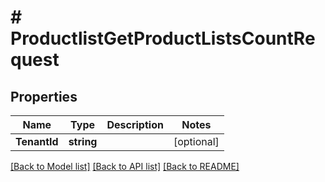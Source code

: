 # # ProductlistGetProductListsCountRequest


## Properties 


Name | Type | Description | Notes
------------ | ------------- | ------------- | -------------
**TenantId**| **string** |   | [optional]


[[Back to Model list]](../../README.md#models) [[Back to API list]](../../README.md#endpoints) [[Back to README]](../../README.md)

